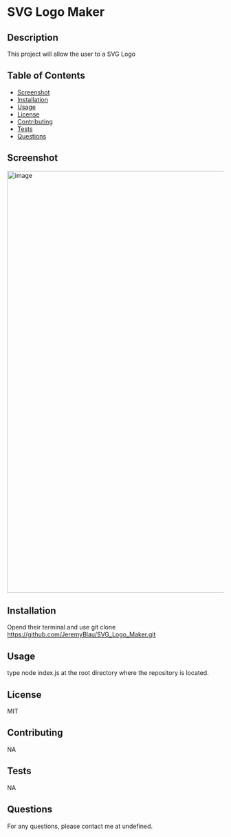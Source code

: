 # SVG Logo Maker

## Description
This project will allow the user to a SVG Logo

## Table of Contents
- [Screenshot](#screenshot)
- [Installation](#installation)
- [Usage](#usage)
- [License](#license)
- [Contributing](#contributing)
- [Tests](#tests)
- [Questions](#questions)

## Screenshot
<img width="979" alt="image" src="https://github.com/JeremyBlau/SVG_Logo_Maker/assets/134236414/932adcb7-78f5-4b76-a07b-62027f22dabf">

## Installation
Opend their terminal and use git clone https://github.com/JeremyBlau/SVG_Logo_Maker.git

## Usage
type node index.js at the root directory where the repository is located.

## License
MIT

## Contributing
NA

## Tests
NA

## Questions
For any questions, please contact me at undefined. 
